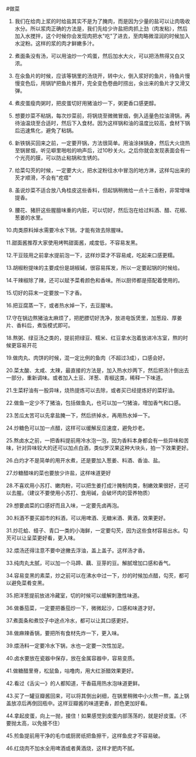 #做菜


1. 我们在给肉上浆的时给盐其实不是为了腌肉，而是因为少量的盐可以让肉吸收水分。所以浆肉正确的方法是，我们先给少许盐把肉抓上劲（肉发粘），然后加入水搅拌，这个时候你会发现肉把水"吃"了进去，至肉略微湿润的时候加入水淀粉。这样的浆的肉才鲜嫩多汁。

2. 煮面条没有汤，可以用油炒一个鸡蛋，然后加水大火，可以把汤熬得又白又浓。

3. 在汆鱼片的时候，应该等锅里的汤烧开，转中火，倒入浆好的鱼片，待鱼片慢慢变色后，用锅铲把鱼片推开，完全变色卷曲时捞出，汆出来的鱼片才又滑又弹。

4. 煮皮蛋瘦肉粥时，把皮蛋切好用猪油炒一下，粥更香口感更醇。

5. 想要炒菜不粘锅，每次炒菜前，将锅烧至微微冒烟，倒入适量色拉油滑锅，再待油温烧至合适时，然后下入食材。因为这样锅和油的温度比较高，食材下锅后迅速焦化，避免了粘锅。

6. 新铁锅买回来之前，一定要开锅，方法很简单。用油涂抹锅身，然后大火烧热至锅冒烟，听见噼里啪啦的响声后，过10秒关火。之后你就会发现表面会有一个光亮的膜，可以防止粘锅和生锈的。

7. 给菜勾芡的时候，一定要大火，把水淀粉往水中冒泡的地方淋，这样勾出来的芡才顺滑，不会有"疙瘩"

8. 虽说炒菜不适合放八角桂皮这些香料，但起锅稍微给一点十三香粉，非常增味提香。

9. 腰花、猪肝这些腥膻味重的内脏，可以切好，然后泡在给过料酒、醋、花椒、葱姜的水里。

10.肉类原料焯水需要冷水下锅，才能有效去除腥味。

11.甜面酱推荐大家使用烤鸭甜面酱，咸度低，不容易发黑。

12.干豆豉用之前拿水提前泡一下，这样炒菜才不容易咸，吃起来口感更糯。

13.胡椒粉提味的主要成份是胡椒碱，很容易挥发，所以一定要起锅的时候给。

14.干辣椒除了辣，还可以赋予菜肴颜色和香味。所以厨师都是搭配着使用的。

15.切好的蒜末一定要放一下才香。

16.把豆腐蒸一下，或者热水焯一下，去豆腥味。

17.守在锅边熬猪油太麻烦了，把肥膘切好洗净，放进电饭煲里，加葱段、厚姜片、香料后，煮饭模式即可。

18.熬粥、绿豆汤之类的，提前把绿豆、糯米、红豆拿水泡着放进冷冻室，熬的时候更容易开花

19.做肉丸、肉饼的时候，混一定比例的鱼肉（不超过3成），口感会好。

20.菜太酸、太咸、太辣，最直接的方法是，加入热水炒两下，然后把汤汁倒出去一部分，重新调味。或者加入土豆、洋葱、青椒这类，稀释一下味道。

21.生菜籽油有一股异味，烧热提炼可以去除，或者买已经提炼好的菜籽油。

22.做鱼一定少不了猪油，包括做鱼丸，也可以加一勺猪油，增加香气和口感。

23.苦瓜太苦可以先拿盐腌一下，然后挤掉水，再用热水焯一下。

24.炒糖色可以加一点醋，这样可以缓解反应速度，避免炒老。

25.熬卤水之前，一把香料提前用冷水泡一泡，因为香料本身都会有一些异味和苦味，针对异味较大的还可以加点白酒，类似罗汉果这种大块头，拍一下效果更好。

26.白灼才不是简单的用开水煮，还是要加入葱姜、料酒、香油、盐。

27.炒糖醋味的菜也要放少许盐，这样味道更好

28.不喜欢用小苏打、嫩肉粉，可以把生姜打成汁腌制肉类，制嫩效果很好，还可以去腥。（建议不要使用小苏打、食用碱，会破坏肉的营养物质）

29.想要卤菜的口感好而且入味，一定要先卤再泡。

30.料酒不要买超市的料酒，可以用啤酒、无糖米酒、黄酒，效果更好。

31.炒花蛤、蛏子、青口一类的小海鲜，一定要勾芡，因为这些食材容易出水。勾芡可以让呈菜更好看，更入味。

32.煨汤还得注意不要中途撇去浮油，盖上盖子。这样汤才香。

33.纯肉丸太腻，可以加一个马蹄、藕、豆芽的豆。解腻增加口感和香气。

34.容易变黑的素菜，炒之前可以在沸水中过一下，炒的时候加点醋，勾芡，都可以避免菜肴变黑。

35.把洋葱提前放进冷藏室，切的时候可以缓解刺激性味道。

36.做番茄菜，一定要把番茄炒一下，微微起沙，口感和味道才好。

37.煮面条和煮饺子中途点冷水，都可以让其口感更好。

38.做麻辣香锅，要把所有食材先炸一下，更入味。

39.煨汤料一定要冷水下锅，水也一定要一次性加足。

40.卤水要放在瓷器中保存，放在金属容器中，容易变质。

41.做糖醋里脊，松鼠鱼，咕噜肉，用大红浙醋效果更好。

42.看过《舌尖一》的人都知道，干香菇用热水泡味道更鲜。

43.买了一罐豆瓣酱回来，可以将其倒出剁细，在锅里稍微中小火熬一熬，盖上锅盖放凉后再倒回瓶中。这样豆瓣酱的味道更香，颜色更加好看。

44.拿起皮蛋，向上一抛，接住！如果感觉到皮蛋内部荡荡的，就是好皮蛋。（不要抛太高，以免接不住）

45.煎鱼提前用干净的毛巾或厨房纸把鱼擦干，这样鱼皮才不容易破。

46.红烧肉不加水全用啤酒或者黄酒烧，这样才肥肉不腻。